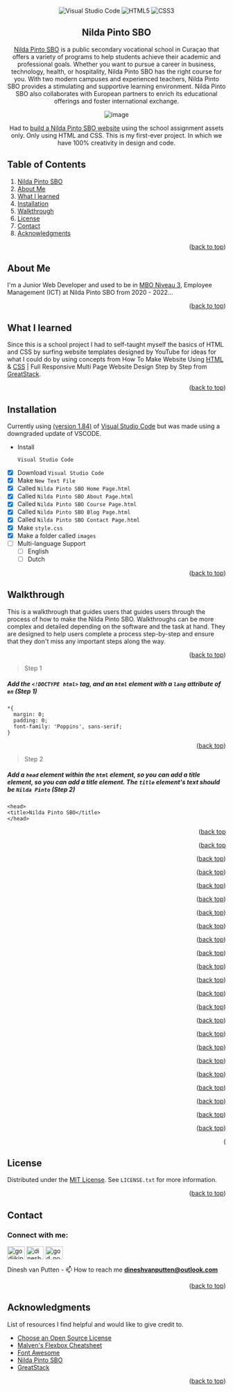<!--badges-->
<div align="center">
  
![Visual Studio Code](https://img.shields.io/badge/Visual%20Studio%20Code-0078d7.svg?style=for-the-badge&logo=visual-studio-code&logoColor=white)
![HTML5](https://img.shields.io/badge/html5-%23E34F26.svg?style=for-the-badge&logo=html5&logoColor=white)
![CSS3](https://img.shields.io/badge/css3-%231572B6.svg?style=for-the-badge&logo=css3&logoColor=white)
</div>


<!--Title-->
<div align="center">
  
## Nilda Pinto SBO
[Nilda Pinto SBO](https://www.facebook.com/NildaPintoSBOSteenrijk/) is a public secondary vocational school in Curaçao that offers a variety of programs to help students achieve their academic and professional goals. Whether you want to pursue a career in business, technology, health, or hospitality, Nilda Pinto SBO has the right course for you. With two modern campuses and experienced teachers, Nilda Pinto SBO provides a stimulating and supportive learning environment. Nilda Pinto SBO also collaborates with European partners to enrich its educational offerings and foster international exchange.

![image](https://github.com/GODiiKING/Nilda-Pinto-SBO/assets/80182745/00e2d8cc-84e8-4220-b8e3-4974f5064148)

Had to [build a Nilda Pinto SBO website](https://nildapinto-sbo.weebly.com/) using the school assignment assets only.
Only using HTML and CSS. This is my first-ever project. In which we have 100% creativity in design and code.
</div>

<a name="readme-top"></a>

<!--Table of Contents-->
## Table of Contents
1. [Nilda Pinto SBO](#nilda-pinto-sbo)
2. [About Me](#about-me)
3. [What I learned](#what-i-learned)
4. [Installation](#installation)
5. [Walkthrough](#walkthrough)
6. [License](#license)
7. [Contact](#contact)
8. [Acknowledgments](#acknowledgments)

<p align="right">(<a href="#readme-top">back to top</a>)</p>

<!--About Me-->
## About Me
I'm a Junior Web Developer and used to be in [MBO Niveau 3](https://www.government.nl/topics/secondary-vocational-education-mbo-and-tertiary-higher-education/secondary-vocational-education-mbo), Employee Management (ICT) at Nilda Pinto SBO from 2020 - 2022...

<p align="right">(<a href="#readme-top">back to top</a>)</p>

<!--What I learned-->
## What I learned
Since this is a school project I had to self-taught myself the basics of HTML and CSS by surfing website templates designed by YouTube for ideas for what I could do by using concepts from How To Make Website Using [HTML](https://www.w3schools.com/html/) & [CSS](https://www.w3schools.com/Css/) | Full Responsive Multi Page Website Design Step by Step from [GreatStack](https://www.youtube.com/watch?v=oYRda7UtuhA&list=PLjwm_8O3suyP5kGKmwS_DM0Hs1j7fshi5&index=1). 

<p align="right">(<a href="#readme-top">back to top</a>)</p>

<!--Installation-->
## Installation
Currently using [(version 1.84)](https://code.visualstudio.com/updates/v1_84) of [Visual Studio Code](https://code.visualstudio.com/) but was made using a downgraded update of VSCODE.
* Install
  ```
  Visual Studio Code
  ```
- [x] Download `Visual Studio Code`
- [x] Make `New Text File`
- [x] Called `Nilda Pinto SBO Home Page.html` 
- [x] Called `Nilda Pinto SBO About Page.html` 
- [x] Called `Nilda Pinto SBO Course Page.html`
- [x] Called `Nilda Pinto SBO Blog Page.html` 
- [x] Called `Nilda Pinto SBO Contact Page.html` 
- [x] Make `style.css`
- [x] Make a folder called `images`
- [ ] Multi-language Support
    - [ ] English
    - [ ] Dutch

<p align="right">(<a href="#readme-top">back to top</a>)</p>

<!--Walkthrough-->
## Walkthrough
This is a walkthrough that guides users that guides users through the process of how to make the Nilda Pinto SBO. Walkthroughs can be more complex and detailed depending on the software and the task at hand. They are designed to help users complete a process step-by-step and ensure that they don't miss any important steps along the way.


<p align="right">(<a href="#readme-top">back to top</a>)</p>

<!--Step 1-->
> Step 1
##### Add the `<!DOCTYPE html>` tag, and an `html` element with a `lang` attribute of `en` (Step 1)

```
*{
  margin: 0;
  padding: 0;
  font-family: 'Poppins', sans-serif;
}
```


<p align="right">(<a href="#readme-top">back top</a>)</p>

<!--Step 2-->
> Step 2
##### Add a `head` element within the `html` element, so you can add a title element, so you can add a title element. The `title` element's text should be `Nilda Pinto` (Step 2)

```
<head>
<title>Nilda Pinto SBO</title>
</head>
```

<p align="right">(<a href="#readme-top">back top</a></p>

<p align="right">(<a href="#readme-top">back top</a></p>

<p align="right">(<a href="#readme-top">back top</a>)</p>

<p align="right">(<a href="#readme-top">back top</a>)</p>

<p align="right">(<a href="#readme-top">back top</a>)</p>

<p align="right">(<a href="#readme-top">back top</a>)</p>

<p align="right">(<a href="#readme-top">back top</a>)</p>

<p align="right">(<a href=#readme-top">back top</a>)</p>

<p align="right">(<a href=#readme-top">back top</a>)</p>

<p align="right">(<a href=#readme-top">back top</a>)</p>

<p align="right">(<a href=#readme-top">back top</a>)</p>

<p align="right">(<a href=#readme-top">back top</a>)</p>

<p align="right">(<a href=#readme-top">back top</a>)</p>

<p align="right">(<a href=#readme-top">back top</a>)</p>

<p align="right">(<a href=#readme-top">back top</a>)</p>

<p align="right">(<a href=#readme-top">back top</a>)</p>

<p align="right">(<a href=#readme-top">back top</a>)</p>

<p align="right">(<a href=#readme-top">back top</a>)</p>

<p align="right">(<a href=#readme-top">back top</a>)</p>

<p align="right">(<a href=#readme-top">back top</a>)</p>

<p align="right">(<a href=#readme-top">back top</a>)</p>

<p align="right">(<a href=#readme-top">back top</a>)</p>

<p align="right">(<a href=#readme-top">back top</a>)</p>

<p align="right">(<a hre

<!--License-->
## License
Distributed under the [MIT License](https://choosealicense.com/licenses/mit/). See `LICENSE.txt` for more information.

<p align="right">(<a href="#readme-top">back to top</a>)</p>

<!-- CONTACT -->
## Contact

<h3 align="left">Connect with me:</h3>
<p align="left">
<a href="https://twitter.com/godiiking" target="blank"><img align="center" src="https://raw.githubusercontent.com/rahuldkjain/github-profile-readme-generator/master/src/images/icons/Social/twitter.svg" alt="godiiking" height="30" width="40" /></a>
<a href="https://www.linkedin.com/in/dinesh-van-putten-69441b18a/" target="blank"><img align="center" src="https://raw.githubusercontent.com/rahuldkjain/github-profile-readme-generator/master/src/images/icons/Social/linked-in-alt.svg" alt="dinesh van putten" height="30" width="40" /></a>
<a href="https://instagram.com/god_no_kami" target="blank"><img align="center" src="https://raw.githubusercontent.com/rahuldkjain/github-profile-readme-generator/master/src/images/icons/Social/instagram.svg" alt="god_no_kami" height="30" width="40" /></a>
</p>

Dinesh van Putten - 📫 How to reach me **dineshvanputten@outlook.com**

<p align="right">(<a href="#readme-top">back to top</a>)</p>

<!-- ACKNOWLEDGMENTS -->
## Acknowledgments

List of resources I find helpful and would like to give credit to.

* [Choose an Open Source License](https://choosealicense.com)
* [Malven's Flexbox Cheatsheet](https://flexbox.malven.co/)
* [Font Awesome](https://fontawesome.com)
* [Nilda Pinto SBO](https://www.facebook.com/NildaPintoSBOSteenrijk/)
* [GreatStack](https://www.youtube.com/watch?v=oYRda7UtuhA&list=PLjwm_8O3suyP5kGKmwS_DM0Hs1j7fshi5&index=1)


<p align="right">(<a href="#readme-top">back to top</a>)</p>
